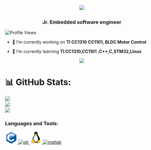 
<h1 align="center">
  <a href="https://git.io/typing-svg">
    <img src="https://readme-typing-svg.herokuapp.com?font=Fira+Code&duration=3000&pause=1000&center=true&vCenter=true&random=false&width=435&lines=Hi+There!+%F0%9F%91%8B;I'm+Emirhan+Kuru!"/>
  </a>
</h1>

<h3 align="center">Jr. Embedded software engineer</h3>
  
![Profile Views](https://komarev.com/ghpvc/?username=emirhankuru&color=blue)  

- 🔭 I’m currently working on **TI CC1310 CC1101, BLDC Motor Control**

- 🌱 I’m currently learning **TI CC1310,CC1101 ,C++,C,STM32,Linux**

<div align="center">
  <a href="https://www.linkedin.com/in/emirhankuru/" target="blank">
    <img src="https://img.shields.io/badge/LinkedIn-0077B5?style=for-the-badge&logo=linkedin&logoColor=white" target="_blank"/>
  </a>
</div>

# 📊 GitHub Stats:
![](https://github-readme-stats.vercel.app/api?username=emirhankuru&theme=dark&hide_border=false&include_all_commits=false&count_private=false)<br/>
![](https://github-readme-streak-stats.herokuapp.com/?user=emirhankuru&theme=dark&hide_border=false)<br/>
![](https://github-readme-stats.vercel.app/api/top-langs/?username=emirhankuru&theme=dark&hide_border=false&include_all_commits=false&count_private=false&layout=compact)



<h3 align="left">Languages and Tools:</h3>
<p align="left"> <a href="https://www.cprogramming.com/" target="_blank" rel="noreferrer"> <img src="https://raw.githubusercontent.com/devicons/devicon/master/icons/c/c-original.svg" alt="c" width="40" height="40"/> </a> <a href="https://git-scm.com/" target="_blank" rel="noreferrer"> <img src="https://www.vectorlogo.zone/logos/git-scm/git-scm-icon.svg" alt="git" width="40" height="40"/> </a> <a href="https://www.linux.org/" target="_blank" rel="noreferrer"> <img src="https://raw.githubusercontent.com/devicons/devicon/master/icons/linux/linux-original.svg" alt="linux" width="40" height="40"/> </a> <a href="https://www.mathworks.com/" target="_blank" rel="noreferrer"> <img src="https://upload.wikimedia.org/wikipedia/commons/2/21/Matlab_Logo.png" alt="matlab" width="40" height="40"/> </a> </p>
